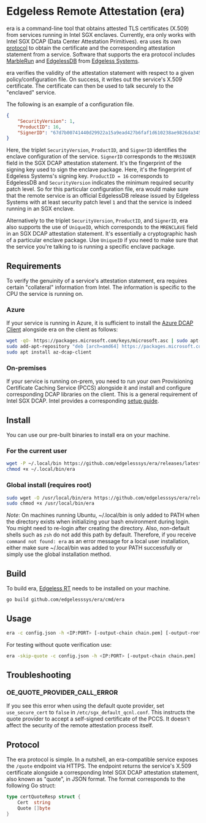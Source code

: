 # Edgeless Remote Attestation (era)

era is a command-line tool that obtains attested TLS certificates (X.509) from services running in Intel SGX enclaves. Currently, era only works with Intel SGX DCAP (Data Center Attestation Primitives). era uses its own [protocol](#protocol) to obtain the certificate and the corresponding attestation statement from a service. Software that supports the era protocol includes [MarbleRun](https://github.com/edgelesssys/marblerun) and [EdgelessDB](https://github.com/edgelesssys/edgelessdb) from [Edgeless Systems](https://edgeless.systems/).

era verifies the validity of the attestation statement with respect to a given policy/configuration file. On success, it writes out the service's X.509 certificate. The certificate can then be used to talk securely to the "enclaved" service.

The following is an example of a configuration file.

```json
{
	"SecurityVersion": 1,
	"ProductID": 16,
	"SignerID": "67d7b00741440d29922a15a9ead427b6faf1d610238ae9826da345cea4fee0fe"
}
```

Here, the triplet `SecurityVersion`, `ProductID`, and `SignerID` identifies the enclave configuration of the service. `SignerID` corresponds to the `MRSIGNER` field in the SGX DCAP attestation statement. It's the fingerprint of the signing key used to sign the enclave package. Here, it's the fingerprint of Edgeless Systems's signing key. `ProductID = 16` corresponds to EdgelessDB and `SecurityVersion` indicates the minimum required security patch level. So for this particular configuration file, era would make sure that the remote service is an official EdgelessDB release issued by Edgeless Systems with at least security patch level `1` and that the service is indeed running in an SGX enclave.

Alternatively to the triplet `SecurityVersion`, `ProductID`, and `SignerID`, era also supports the use of `UniqueID`, which corresponds to the `MRENCLAVE` field in an SGX DCAP attestation statement. It's essentially a cryptographic hash of a particular enclave package. Use `UniqueID` if you need to make sure that the service you're talking to is running a specific enclave package.

## Requirements

To verify the genuinity of a service's attestation statement, era requires certain "collateral" information from Intel. The information is specific to the CPU the service is running on. 

### Azure

If your service is running in Azure, it is sufficient to install the [Azure DCAP Client](https://github.com/microsoft/Azure-DCAP-Client) alongside era on the client as follows: 

```bash
wget -qO- https://packages.microsoft.com/keys/microsoft.asc | sudo apt-key add
sudo add-apt-repository "deb [arch=amd64] https://packages.microsoft.com/ubuntu/`lsb_release -rs`/prod `lsb_release -cs` main"
sudo apt install az-dcap-client
```

### On-premises

If your service is running on-prem, you need to run your own Provisioning Certificate Caching Service (PCCS) alongside it and install and configure corresponding DCAP libraries on the client. This is a general requirement of Intel SGX DCAP. Intel provides a corresponding [setup guide](https://software.intel.com/content/www/us/en/develop/articles/intel-software-guard-extensions-data-center-attestation-primitives-quick-install-guide.html).

## Install

You can use our pre-built binaries to install era on your machine.
### For the current user
```bash
wget -P ~/.local/bin https://github.com/edgelesssys/era/releases/latest/download/era
chmod +x ~/.local/bin/era
```
### Global install (requires root)
```bash
sudo wget -O /usr/local/bin/era https://github.com/edgelesssys/era/releases/latest/download/era
sudo chmod +x /usr/local/bin/era
```

*Note*: On machines running Ubuntu, ~/.local/bin is only added to PATH when the directory exists when initializing your bash environment during login. You might need to re-login after creating the directory. Also, non-default shells such as `zsh` do not add this path by default. Therefore, if you receive `command not found: era` as an error message for a local user installation, either make sure ~/.local/bin was added to your PATH successfully or simply use the global installation method.

## Build
To build era, [Edgeless RT](https://github.com/edgelesssys/edgelessrt) needs to be installed on your machine.
   
```bash
go build github.com/edgelesssys/era/cmd/era
```

## Usage

```bash
era -c config.json -h <IP:PORT> [-output-chain chain.pem] [-output-root root.pem] [-output-intermediate intermediate.pem]
```

For testing without quote verification use:

```bash
era -skip-quote -c config.json -h <IP:PORT> [-output-chain chain.pem] [-output-root root.pem] [-output-intermediate intermediate.pem]
```

## Troubleshooting

### OE_QUOTE_PROVIDER_CALL_ERROR

If you see this error when using the default quote provider, set `use_secure_cert` to `false` in `/etc/sgx_default_qcnl.conf`.
This instructs the quote provider to accept a self-signed certificate of the PCCS.
It doesn't affect the security of the remote attestation process itself.

## Protocol

The era protocol is simple. In a nutshell, an era-compatible service exposes the `/quote` endpoint via HTTPS. The endpoint returns the service's X.509 certificate alongside a corresponding Intel SGX DCAP attestation statement, also known as "quote", in JSON format. The format corresponds to the following Go struct:

```go
type certQuoteResp struct {
	Cert  string
	Quote []byte
}
```
